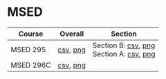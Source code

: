 # MSED

| Course | Overall | Section |
| ------ | ------- | ------- |
| MSED 295 | [csv](https://github.com/UCSD-Historical-Enrollment-Data/2024Spring/blob/main/overall/MSED%20295.csv), [png](https://raw.githubusercontent.com/UCSD-Historical-Enrollment-Data/2024Spring/main/plot_overall/MSED%20295.png) | Section B: [csv](https://github.com/UCSD-Historical-Enrollment-Data/2024Spring/blob/main/section/MSED%20295_B.csv), [png](https://raw.githubusercontent.com/UCSD-Historical-Enrollment-Data/2024Spring/main/plot_section/MSED%20295_B.png)<br>Section A: [csv](https://github.com/UCSD-Historical-Enrollment-Data/2024Spring/blob/main/section/MSED%20295_A.csv), [png](https://raw.githubusercontent.com/UCSD-Historical-Enrollment-Data/2024Spring/main/plot_section/MSED%20295_A.png) |
| MSED 296C | [csv](https://github.com/UCSD-Historical-Enrollment-Data/2024Spring/blob/main/overall/MSED%20296C.csv), [png](https://raw.githubusercontent.com/UCSD-Historical-Enrollment-Data/2024Spring/main/plot_overall/MSED%20296C.png) |  |
